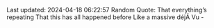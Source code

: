 Last updated: 2024-04-18 06:22:57
Random Quote: That everything’s repeating That this has all happened before Like a massive déjĂ  Vu - 